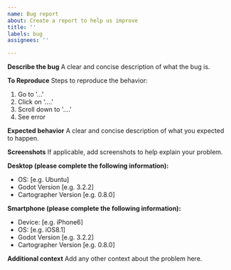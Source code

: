 ```yaml
---
name: Bug report
about: Create a report to help us improve
title: ''
labels: bug
assignees: ''

---
```


**Describe the bug**
A clear and concise description of what the bug is.

**To Reproduce**
Steps to reproduce the behavior:
1. Go to '...'
2. Click on '....'
3. Scroll down to '....'
4. See error

**Expected behavior**
A clear and concise description of what you expected to happen.

**Screenshots**
If applicable, add screenshots to help explain your problem.

**Desktop (please complete the following information):**
 - OS: [e.g. Ubuntu]
 - Godot Version [e.g. 3.2.2]
 - Cartographer Version [e.g. 0.8.0]

**Smartphone (please complete the following information):**
 - Device: [e.g. iPhone6]
 - OS: [e.g. iOS8.1]
 - Godot Version [e.g. 3.2.2]
 - Cartographer Version [e.g. 0.8.0]

**Additional context**
Add any other context about the problem here.
